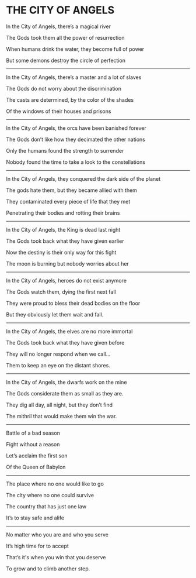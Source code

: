 # THE CITY OF ANGELS

In the City of Angels, there’s a magical river

The Gods took them all the power of resurrection

When humans drink the water, they become full of power

But some demons destroy the circle of perfection

---

In the City of Angels, there’s a master and a lot of slaves

The Gods do not worry about the discrimination

The casts are determined, by the color of the shades

Of the windows of their houses and prisons

---

In the City of Angels, the orcs have been banished forever

The Gods don’t like how they decimated the other nations

Only the humans found the strength to surrender

Nobody found the time to take a look to the constellations

---

In the City of Angels, they conquered the dark side of the planet

The gods hate them, but they became allied with them

They contaminated every piece of life that they met

Penetrating their bodies and rotting their brains

---

In the City of Angels, the King is dead last night

The Gods took back what they have given earlier

Now the destiny is their only way for this fight

The moon is burning but nobody worries about her

---

In the City of Angels, heroes do not exist anymore

The Gods watch them, dying the first next fall

They were proud to bless their dead bodies on the floor

But they obviously let them wait and fall.

---

In the City of Angels, the elves are no more immortal

The Gods took back what they have given before

They will no longer respond when we call…

Them to keep an eye on the distant shores.

---

In the City of Angels, the dwarfs work on the mine

The Gods considerate them as small as they are.

They dig all day, all night, but they don’t find

The mithril that would make them win the war.

---

Battle of a bad season

Fight without a reason

Let’s acclaim the first son

Of the Queen of Babylon

---

The place where no one would like to go

The city where no one could survive

The country that has just one law

It’s to stay safe and alife

---

No matter who you are and who you serve

It’s high time for to accept

That’s it's when you win that you deserve

To grow and to climb another step.

